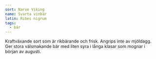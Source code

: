 ```yaml
---
sort: Narve Viking
name: Svarta vinbär
latin: Ribes nigrum
tags:
  - bär
---
```


Kraftväxande sort som är rikbärande och frisk. Angrips inte av mjöldagg. Ger stora välsmakande bär med liten syra i långa klasar som mognar i början av augusti.
